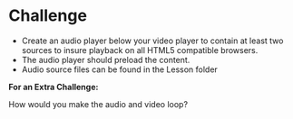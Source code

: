 # Challenge

- Create an audio player below your video player to contain at least two sources to insure playback on all HTML5 compatible browsers.
- The audio player should preload the content.
- Audio source files can be found in the Lesson folder

**For an Extra Challenge:**

How would you make the audio and video loop?